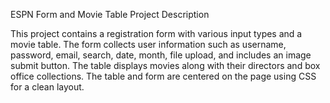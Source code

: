 ESPN Form and Movie Table Project
Description

This project contains a registration form with various input types and a movie table.
The form collects user information such as username, password, email, search, date, month, file upload, and includes an image submit button.
The table displays movies along with their directors and box office collections.
The table and form are centered on the page using CSS for a clean layout.

